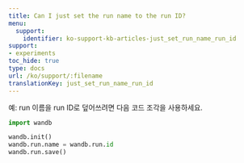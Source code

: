 ```yaml
---
title: Can I just set the run name to the run ID?
menu:
  support:
    identifier: ko-support-kb-articles-just_set_run_name_run_id
support:
- experiments
toc_hide: true
type: docs
url: /ko/support/:filename
translationKey: just_set_run_name_run_id
---
```

예: run 이름을 run ID로 덮어쓰려면 다음 코드 조각을 사용하세요.

```python
import wandb

wandb.init()
wandb.run.name = wandb.run.id
wandb.run.save()
```
